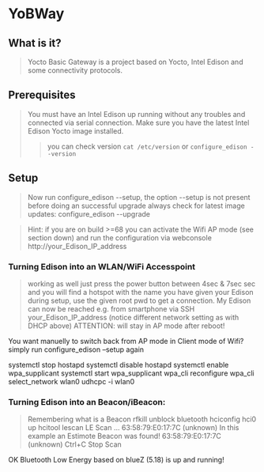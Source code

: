 # YoBWay

## What is it?
>Yocto Basic Gateway is a project based on Yocto, Intel Edison and some connectivity protocols.

## Prerequisites
>You must have an Intel Edison up running without any troubles and connected via serial connection.
>Make sure you have the latest Intel Edison Yocto image installed.
>>you can check version ```cat /etc/version``` or ```configure_edison --version```

## Setup
>Now run configure_edison --setup, the option --setup is not present before doing an successful upgrade always check for latest image updates: configure_edison --upgrade 

>Hint: if you are on build >=68 you can activate the Wifi AP mode (see section down) and run the configuration via webconsole http://your_Edison_IP_address

### Turning Edison into an WLAN/WiFi Accesspoint
>working as well just press the power button between 4sec & 7sec sec and you will
find a hotspot with the name you have given your Edison during setup, use the given root pwd
to get a connection. My Edison can now be reached e.g. from smartphone via SSH your_Edison_IP_address
(notice different network setting as with DHCP above) ATTENTION: will stay in AP mode after reboot!

You want manuelly to switch back from AP mode in Client mode of Wifi? simply run configure_edison –setup again

systemctl stop hostapd
systemctl disable hostapd
systemctl enable wpa_supplicant
systemctl start wpa_supplicant
wpa_cli reconfigure
wpa_cli select_network wlan0
udhcpc -i wlan0


### Turning Edison into an Beacon/iBeacon:
>Remembering what is a Beacon
>rfkill unblock bluetooth
hciconfig hci0 up
hcitool lescan
LE Scan …
63:58:79:E0:17:7C (unknown) In this example an Estimote Beacon was found!
63:58:79:E0:17:7C (unknown)
Ctrl+C Stop Scan

OK Bluetooth Low Energy based on blueZ (5.18) is up and running!








